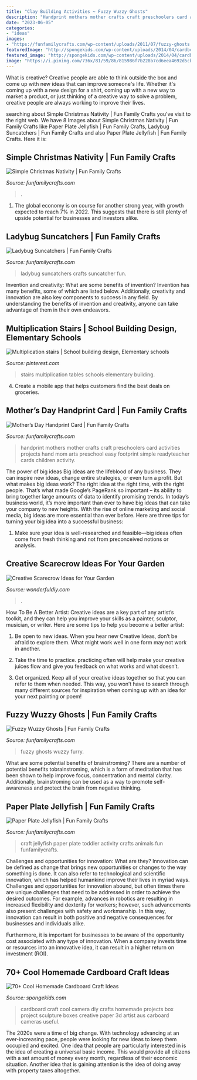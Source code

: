 ```yaml
---
title: "Clay Building Activities ~ Fuzzy Wuzzy Ghosts"
description: "Handprint mothers mother crafts craft preschoolers card activities projects hand mom arts preschool easy footprint simple readyteacher cards children activity"
date: "2023-06-05"
categories:
- "ideas"
images:
- "https://funfamilycrafts.com/wp-content/uploads/2011/07/fuzzy-ghosts.jpg"
featuredImage: "http://spongekids.com/wp-content/uploads/2014/04/cardboard-crafts/21-diy-cardboard-craft-camera.jpg"
featured_image: "http://spongekids.com/wp-content/uploads/2014/04/cardboard-crafts/21-diy-cardboard-craft-camera.jpg"
image: "https://i.pinimg.com/736x/81/59/86/815986f7b228b7cd6eea4692d5cb2686--multiplication-practice-multiplication-tables.jpg"
---
```



What is creative?
Creative people are able to think outside the box and come up with new ideas that can improve someone's life. Whether it's coming up with a new design for a shirt, coming up with a new way to market a product, or just thinking of a creative way to solve a problem, creative people are always working to improve their lives.

	

		
searching about Simple Christmas Nativity | Fun Family Crafts you've visit to the right web. We have 8 Images about Simple Christmas Nativity | Fun Family Crafts like Paper Plate Jellyfish | Fun Family Crafts, Ladybug Suncatchers | Fun Family Crafts and also Paper Plate Jellyfish | Fun Family Crafts. Here it is:
		
    
## Simple Christmas Nativity | Fun Family Crafts

<img loading=lazy src="https://funfamilycrafts.com/wp-content/uploads/2012/12/2-031.jpg" onerror="this.onerror=null;this.src='https://tse4.mm.bing.net/th?id=OIP.OOJUUY2NODJvO8jna5SjTAAAAA&amp;pid=15.1';" alt="Simple Christmas Nativity | Fun Family Crafts">

_Source: funfamilycrafts.com_

>. 

	

1. The global economy is on course for another strong year, with growth expected to reach 7% in 2022. This suggests that there is still plenty of upside potential for businesses and investors alike.

    
## Ladybug Suncatchers | Fun Family Crafts

<img loading=lazy src="https://funfamilycrafts.com/wp-content/uploads/2017/02/ladybug-suncatcher.jpg" onerror="this.onerror=null;this.src='https://tse1.mm.bing.net/th?id=OIP.1-dLNaXmmRdWP98g0PWSwwHaJ4&amp;pid=15.1';" alt="Ladybug Suncatchers | Fun Family Crafts">

_Source: funfamilycrafts.com_

>ladybug suncatchers crafts suncatcher fun. 

	

Invention and creativity: What are some benefits of invention?
Invention has many benefits, some of which are listed below. Additionally, creativity and innovation are also key components to success in any field. By understanding the benefits of invention and creativity, anyone can take advantage of them in their own endeavors.

    
## Multiplication Stairs | School Building Design, Elementary Schools

<img loading=lazy src="https://i.pinimg.com/736x/81/59/86/815986f7b228b7cd6eea4692d5cb2686--multiplication-practice-multiplication-tables.jpg" onerror="this.onerror=null;this.src='https://tse1.mm.bing.net/th?id=OIP.jFvPbrQlY_rrCM5eiO4yswHaJ4&amp;pid=15.1';" alt="Multiplication stairs | School building design, Elementary schools">

_Source: pinterest.com_

>stairs multiplication tables schools elementary building. 

	

4. Create a mobile app that helps customers find the best deals on groceries. 

    
## Mother’s Day Handprint Card | Fun Family Crafts

<img loading=lazy src="https://funfamilycrafts.com/wp-content/uploads/2012/05/mothers-day-handprint-card.jpg" onerror="this.onerror=null;this.src='https://tse2.mm.bing.net/th?id=OIP.6oMpfqR9GCC4xqIF0gEbdwHaLR&amp;pid=15.1';" alt="Mother’s Day Handprint Card | Fun Family Crafts">

_Source: funfamilycrafts.com_

>handprint mothers mother crafts craft preschoolers card activities projects hand mom arts preschool easy footprint simple readyteacher cards children activity. 

	

The power of big ideas
Big ideas are the lifeblood of any business. They can inspire new ideas, change entire strategies, or even turn a profit. But what makes big ideas work? The right idea at the right time, with the right people. That’s what made Google’s PageRank so important – its ability to bring together large amounts of data to identify promising trends.
In today’s business world, it’s more important than ever to have big ideas that can take your company to new heights. With the rise of online marketing and social media, big ideas are more essential than ever before. Here are three tips for turning your big idea into a successful business:

1) Make sure your idea is well-researched and feasible—big ideas often come from fresh thinking and not from preconceived notions or analysis.

    
## Creative Scarecrow Ideas For Your Garden

<img loading=lazy src="https://cdn.wonderfuldiy.com/wp-content/uploads/2017/06/Mini-clay-pot-scarecrow.jpg" onerror="this.onerror=null;this.src='https://tse3.mm.bing.net/th?id=OIP.lKzraHNikZmigcZ59EyRwQHaLG&amp;pid=15.1';" alt="Creative Scarecrow Ideas for Your Garden">

_Source: wonderfuldiy.com_

>. 

	

How To Be A Better Artist:
Creative ideas are a key part of any artist’s toolkit, and they can help you improve your skills as a painter, sculptor, musician, or writer. Here are some tips to help you become a better artist:
1. Be open to new ideas. When you hear new Creative Ideas, don’t be afraid to explore them. What might work well in one form may not work in another.

2. Take the time to practice. practicing often will help make your creative juices flow and give you feedback on what works and what doesn’t.

3. Get organized. Keep all of your creative ideas together so that you can refer to them when needed. This way, you won’t have to search through many different sources for inspiration when coming up with an idea for your next painting or poem!

    
## Fuzzy Wuzzy Ghosts | Fun Family Crafts

<img loading=lazy src="https://funfamilycrafts.com/wp-content/uploads/2011/07/fuzzy-ghosts.jpg" onerror="this.onerror=null;this.src='https://tse1.mm.bing.net/th?id=OIP.I_gTPgeVFNEuIgcsLgjOugHaGM&amp;pid=15.1';" alt="Fuzzy Wuzzy Ghosts | Fun Family Crafts">

_Source: funfamilycrafts.com_

>fuzzy ghosts wuzzy furry. 

	

What are some potential benefits of brainstroming?
There are a number of potential benefits tobrainstroming, which is a form of meditation that has been shown to help improve focus, concentration and mental clarity. Additionally, brainstroming can be used as a way to promote self-awareness and protect the brain from negative thinking.

    
## Paper Plate Jellyfish | Fun Family Crafts

<img loading=lazy src="https://funfamilycrafts.com/wp-content/uploads/2015/01/20150111_122705.jpg" onerror="this.onerror=null;this.src='https://tse4.mm.bing.net/th?id=OIP.CdRWp1PKw_IsyIsGc1Hk-wHaNK&amp;pid=15.1';" alt="Paper Plate Jellyfish | Fun Family Crafts">

_Source: funfamilycrafts.com_

>craft jellyfish paper plate toddler activity crafts animals fun funfamilycrafts. 

	

Challenges and opportunities for innovation: What are they?
Innovation can be defined as change that brings new opportunities or changes to the way something is done. It can also refer to technological and scientific innovation, which has helped humankind improve their lives in myriad ways. 
Challenges and opportunities for innovation abound, but often times there are unique challenges that need to be addressed in order to achieve the desired outcomes. For example, advances in robotics are resulting in increased flexibility and dexterity for workers; however, such advancements also present challenges with safety and workmanship. In this way, innovation can result in both positive and negative consequences for businesses and individuals alike. 

Furthermore, it is important for businesses to be aware of the opportunity cost associated with any type of innovation. When a company invests time or resources into an innovative idea, it can result in a higher return on investment (ROI).

    
## 70+ Cool Homemade Cardboard Craft Ideas

<img loading=lazy src="http://spongekids.com/wp-content/uploads/2014/04/cardboard-crafts/21-diy-cardboard-craft-camera.jpg" onerror="this.onerror=null;this.src='https://tse3.mm.bing.net/th?id=OIP.UNgqKMiGlt1cnmAG4t01KgHaFi&amp;pid=15.1';" alt="70+ Cool Homemade Cardboard Craft Ideas">

_Source: spongekids.com_

>cardboard craft cool camera diy crafts homemade projects box project sculpture boxes creative paper 3d artist aus carboard cameras useful. 

	

The 2020s were a time of big change. With technology advancing at an ever-increasing pace, people were looking for new ideas to keep them occupied and excited. One idea that people are particularly interested in is the idea of creating a universal basic income. This would provide all citizens with a set amount of money every month, regardless of their economic situation. Another idea that is gaining attention is the idea of doing away with property taxes altogether.

